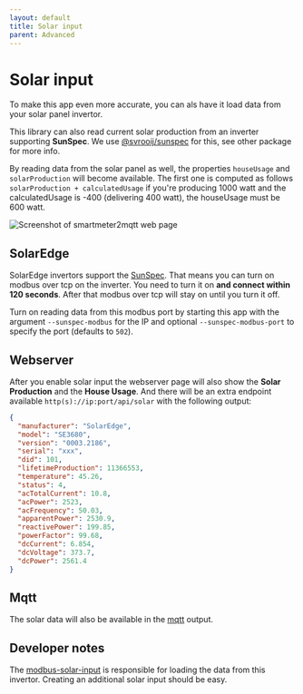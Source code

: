 ```yaml
---
layout: default
title: Solar input
parent: Advanced
---
```


# Solar input

To make this app even more accurate, you can als have it load data from your solar panel invertor.

This library can also read current solar production from an inverter supporting **SunSpec**. We use [@svrooij/sunspec](https://github.com/svrooij/sunspec) for this, see other package for more info.

By reading data from the solar panel as well, the properties `houseUsage` and `solarProduction` will become available. The first one is computed as follows `solarProduction + calculatedUsage` if you're producing 1000 watt and the calculatedUsage is -400 (delivering 400 watt), the houseUsage must be 600 watt.

![Screenshot of smartmeter2mqtt web page](/assets/images/screenshot_web-with-solar.png)

## SolarEdge

SolarEdge invertors support the [SunSpec](https://www.solaredge.com/sites/default/files/sunspec-implementation-technical-note.pdf). That means you can turn on modbus over tcp on the inverter. You need to turn it on **and connect within 120 seconds**. After that modbus over tcp will stay on until you turn it off.

Turn on reading data from this modbus port by starting this app with the argument `--sunspec-modbus` for the IP and optional `--sunspec-modbus-port` to specify the port (defaults to `502`).

## Webserver

After you enable solar input the webserver page will also show the **Solar Production** and the **House Usage**. And there will be an extra endpoint available `http(s)://ip:port/api/solar` with the following output:

```json
{
  "manufacturer": "SolarEdge",
  "model": "SE3680",
  "version": "0003.2186",
  "serial": "xxx",
  "did": 101,
  "lifetimeProduction": 11366553,
  "temperature": 45.26,
  "status": 4,
  "acTotalCurrent": 10.8,
  "acPower": 2523,
  "acFrequency": 50.03,
  "apparentPower": 2530.9,
  "reactivePower": 199.85,
  "powerFactor": 99.68,
  "dcCurrent": 6.854,
  "dcVoltage": 373.7,
  "dcPower": 2561.4
}
```

## Mqtt

The solar data will also be available in the [mqtt](/outputs/mqtt.html) output.

## Developer notes

The [modbus-solar-input](https://github.com/svrooij/smartmeter2mqtt/blob/master/src/modbus-solar-input.ts) is responsible for loading the data from this invertor. Creating an additional solar input should be easy.
